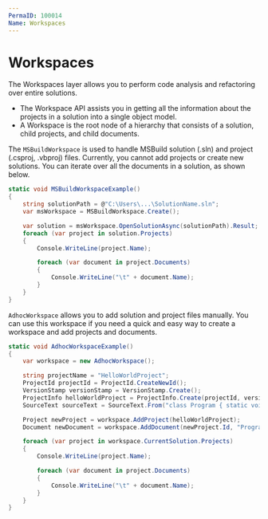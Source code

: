 ```yaml
---
PermaID: 100014
Name: Workspaces
---
```


# Workspaces

The Workspaces layer allows you to perform code analysis and refactoring over entire solutions. 

 - The Workspace API assists you in getting all the information about the projects in a solution into a single object model.
 - A Workspace is the root node of a hierarchy that consists of a solution, child projects, and child documents.

The `MSBuildWorkspace` is used to handle MSBuild solution (.sln) and project (.csproj, .vbproj) files. Currently, you cannot add projects or create new solutions. You can iterate over all the documents in a solution, as shown below.

```csharp
static void MSBuildWorkspaceExample()
{
    string solutionPath = @"C:\Users\...\SolutionName.sln";
    var msWorkspace = MSBuildWorkspace.Create();

    var solution = msWorkspace.OpenSolutionAsync(solutionPath).Result;
    foreach (var project in solution.Projects)
    {
        Console.WriteLine(project.Name);

        foreach (var document in project.Documents)
        {
            Console.WriteLine("\t" + document.Name);
        }
    }
}
```

`AdhocWorkspace` allows you to add solution and project files manually. You can use this workspace if you need a quick and easy way to create a workspace and add projects and documents.

```csharp
static void AdhocWorkspaceExample()
{
    var workspace = new AdhocWorkspace();

    string projectName = "HelloWorldProject";
    ProjectId projectId = ProjectId.CreateNewId();
    VersionStamp versionStamp = VersionStamp.Create();
    ProjectInfo helloWorldProject = ProjectInfo.Create(projectId, versionStamp, projectName, projectName, LanguageNames.CSharp);
    SourceText sourceText = SourceText.From("class Program { static void Main() { System.Console.WriteLine(\"HelloWorld\"); } }");

    Project newProject = workspace.AddProject(helloWorldProject);
    Document newDocument = workspace.AddDocument(newProject.Id, "Program.cs", sourceText);

    foreach (var project in workspace.CurrentSolution.Projects)
    {
        Console.WriteLine(project.Name);

        foreach (var document in project.Documents)
        {
            Console.WriteLine("\t" + document.Name);
        }
    }
}
```
